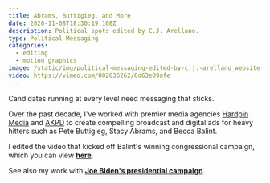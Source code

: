 ```yaml
---
title: Abrams, Buttigieg, and More
date: 2020-11-08T18:30:19.108Z
description: Political spots edited by C.J. Arellano.
type: Political Messaging
categories:
  - editing
  - motion graphics
image: /static/img/political-messaging-edited-by-c.j.-arellano_website-thumbnail.00_00_00_00.still001.jpg
video: https://vimeo.com/802836262/0d63e09afe
---
```

Candidates running at every level need messaging that sticks. 

Over the past decade, I've worked with premier media agencies [Hardpin Media](https://www.hardpinmedia.com) and [AKPD](https://akpdmedia.com) to create compelling broadcast and digital ads for heavy hitters such as Pete Buttigieg, Stacy Abrams, and Becca Balint.

I edited the video that kicked off Balint's winning congressional campaign, which you can view **[here](https://vimeo.com/802797644/7014fb7255)**.

See also my work with **[Joe Biden's presidential campaign](https://www.cjarellano.com/project/biden-for-president)**.